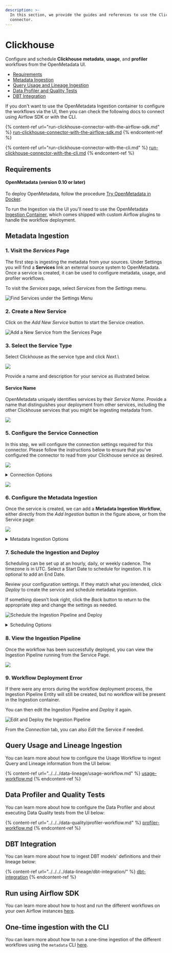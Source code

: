 ```yaml
---
description: >-
  In this section, we provide the guides and references to use the Clickhouse
  connector.
---
```


# Clickhouse

Configure and schedule **Clickhouse** **metadata**, **usage**, and **profiler** workflows from the OpenMetadata UI.

* [Requirements](./#requirements)
* [Metadata Ingestion](./#metadata-ingestion)
* [Query Usage and Lineage Ingestion](./#query-usage-and-lineage-ingestion)
* [Data Profiler and Quality Tests](./#data-profiler-and-quality-tests)
* [DBT Integration](./#dbt-integration)

If you don't want to use the OpenMetadata Ingestion container to configure the workflows via the UI, then you can check the following docs to connect using Airflow SDK or with the CLI.

{% content-ref url="run-clickhouse-connector-with-the-airflow-sdk.md" %}
[run-clickhouse-connector-with-the-airflow-sdk.md](run-clickhouse-connector-with-the-airflow-sdk.md)
{% endcontent-ref %}

{% content-ref url="run-clickhouse-connector-with-the-cli.md" %}
[run-clickhouse-connector-with-the-cli.md](run-clickhouse-connector-with-the-cli.md)
{% endcontent-ref %}

## Requirements

#### **OpenMetadata (version 0.10 or later)**

To deploy OpenMetadata, follow the procedure [Try OpenMetadata in Docker](../../../overview/run-openmetadata/).

To run the Ingestion via the UI you'll need to use the OpenMetadata [Ingestion Container](https://hub.docker.com/r/openmetadata/ingestion), which comes shipped with custom Airflow plugins to handle the workflow deployment.

## Metadata Ingestion

### 1. Visit the _Services_ Page

The first step is ingesting the metadata from your sources. Under Settings you will find a **Services** link an external source system to OpenMetadata. Once a service is created, it can be used to configure metadata, usage, and profiler workflows.

To visit the _Services_ page, select _Services_ from the _Settings_ menu.&#x20;

![Find Services under the Settings Menu](<../../../.gitbook/assets/image (5) (1) (1).png>)

### 2. Create a New Service

Click on the _Add New Service_ button to start the Service creation.

![Add a New Service from the Services Page](<../../../.gitbook/assets/image (44) (2).png>)

### 3. Select the Service Type

Select Clickhouse as the service type and click _Next_.\


![](<../../../.gitbook/assets/Screenshot 2022-05-09 at 7.30.38 PM.png>)

Provide a name and description for your service as illustrated below.

#### Service Name

OpenMetadata uniquely identifies services by their _Service Name_. Provide a name that distinguishes your deployment from other services, including the other Clickhouse services that you might be ingesting metadata from.

![](<../../../.gitbook/assets/Screenshot 2022-05-09 at 7.32.32 PM.png>)

### 5. Configure the Service Connection

In this step, we will configure the connection settings required for this connector. Please follow the instructions below to ensure that you've configured the connector to read from your Clickhouse service as desired.

![](<../../../.gitbook/assets/Screenshot 2022-05-09 at 7.33.07 PM.png>)

<details>

<summary>Connection Options</summary>

#### Username

Enter the username of your Snowflake user in the _Username_ field. The specified user should be authorized to read all databases you want to include in the metadata ingestion workflow.

#### Password

Enter the password for your Snowflake user in the _Password_ field.

#### Host and Port

Enter the fully qualified hostname and port number for your Snowflake deployment in the _Host and Port_ field.

#### Account

Enter the details for the Snowflake _Account_.

#### Role (Optional)

Enter the details of the Snowflake Account _Role_. This is an optional detail.

#### Database (optional)

If you want to limit metadata ingestion to a single database, enter the name of this database in the Database field. If no value is entered for this field, the connector will ingest metadata from all databases that the specified user is authorized to read.

#### Warehouse (Optional)

Enter the details of the Snowflake warehouse. This is an optional requirement.

#### Private Key (Optional)

Connection to Snowflake instance via Private Key. Read about how to create a Private Key [here](https://docs.snowflake.com/en/user-guide/key-pair-auth.html#step-1-generate-the-private-key).

#### Snowflake Passphrase Key (Optional)

Snowflake Passphrase Key used with Private Key.

#### Connection Options (Optional)

Enter the details for any additional connection options that can be sent to Snowflake during the connection. These details must be added as Key-Value pairs.

#### Connection Arguments (Optional)

Enter the details for any additional connection arguments such as security or protocol configs that can be sent to Snowflake during the connection. These details must be added as Key-Value pairs.

In case you are using Single-Sign-On (SSO) for authentication, add the `authenticator` details in the Connection Arguments as a Key-Value pair as follows.

`"authenticator" : "sso_login_url"`

In case you authenticate with SSO using an external browser popup, then add the `authenticator` details in the Connection Arguments as a Key-Value pair as follows.

`"authenticator" : "externalbrowser"`

</details>

![](<../../../.gitbook/assets/Screenshot 2022-05-09 at 7.34.19 PM.png>)

### 6. Configure the Metadata Ingestion

Once the service is created, we can add a **Metadata Ingestion Workflow**, either directly from the _Add Ingestion_ button in the figure above, or from the Service page:

![](<../../../.gitbook/assets/Screenshot 2022-05-09 at 7.35.34 PM.png>)

<details>

<summary>Metadata Ingestion Options</summary>

#### Include (Table Filter Pattern)

Use to table filter patterns to control whether or not to include tables as part of metadata ingestion and data profiling.

Explicitly include tables by adding a list of comma-separated regular expressions to the _Include_ field. OpenMetadata will include all tables with names matching one or more of the supplied regular expressions. All other tables will be excluded. See the figure above for an example.

#### Exclude (Table Filter Pattern)

Explicitly exclude tables by adding a list of comma-separated regular expressions to the _Exclude_ field. OpenMetadata will exclude all tables with names matching one or more of the supplied regular expressions. All other tables will be included. See the figure above for an example.

#### Include (Schema Filter Pattern)

Use to schema filter patterns to control whether or not to include schemas as part of metadata ingestion and data profiling.

Explicitly include schemas by adding a list of comma-separated regular expressions to the _Include_ field. OpenMetadata will include all schemas with names matching one or more of the supplied regular expressions. All other schemas will be excluded.

#### Exclude (Schema Filter Pattern)

Explicitly exclude schemas by adding a list of comma-separated regular expressions to the _Exclude_ field. OpenMetadata will exclude all schemas with names matching one or more of the supplied regular expressions. All other schemas will be included.

**Include views (toggle)**

Set the _Include views_ toggle to the on position to control whether or not to include views as part of metadata ingestion and data profiling.

Explicitly include views by adding the following key-value pair in the `source.config` field of your configuration file.

**Enable data profiler (toggle)**

The data profiler ingests usage information for tables. This enables you to assess the frequency of use, reliability, and other details.

When enabled, the data profiler will run as part of metadata ingestion. Running the data profiler increases the amount of time it takes for metadata ingestion but provides the benefits mentioned above.

Set the _Enable data profiler_ toggle to the on position to enable the data profiler.

**Ingest sample data (toggle)**

Set the _Ingest sample data_ toggle to the on position to control whether or not to generate sample data to include in table views in the OpenMetadata user interface.

</details>

### 7. Schedule the Ingestion and Deploy

Scheduling can be set up at an hourly, daily, or weekly cadence. The timezone is in UTC. Select a Start Date to schedule for ingestion. It is optional to add an End Date.

Review your configuration settings. If they match what you intended, click _Deploy_ to create the service and schedule metadata ingestion.

If something doesn't look right, click the _Back_ button to return to the appropriate step and change the settings as needed.

![Schedule the Ingestion Pipeline and Deploy](<../../../.gitbook/assets/image (21) (1).png>)

<details>

<summary>Scheduling Options</summary>

**Every**

Use the _Every_ drop down menu to select the interval at which you want to ingest metadata. Your options are as follows:

* _Hour_: Ingest metadata once per hour
* _Day_: Ingest metadata once per day
* _Week_: Ingest metadata once per week

**Day**

The _Day_ selector is only active when ingesting metadata once per week. Use the _Day_ selector to set the day of the week on which to ingest metadata.

**Minute**

The _Minute_ dropdown is only active when ingesting metadata once per hour. Use the _Minute_ drop down menu to select the minute of the hour at which to begin ingesting metadata.

**Time**

The _Time_ drop down menus are active when ingesting metadata either once per day or once per week. Use the time drop downs to select the time of day at which to begin ingesting metadata.

**Start date (UTC)**

Use the _Start date_ selector to choose the date at which to begin ingesting metadata according to the defined schedule.

**End date (UTC)**

Use the _End date_ selector to choose the date at which to stop ingesting metadata according to the defined schedule. If no end date is set, metadata ingestion will continue according to the defined schedule indefinitely.

After configuring the workflow, you can click on _Deploy_ to create the pipeline.

</details>

### 8. View the Ingestion Pipeline

Once the workflow has been successfully deployed, you can view the Ingestion Pipeline running from the Service Page.

![](<../../../.gitbook/assets/Screenshot 2022-05-09 at 7.36.48 PM.png>)

### 9. Workflow Deployment Error

If there were any errors during the workflow deployment process, the Ingestion Pipeline Entity will still be created, but no workflow will be present in the Ingestion container.

You can then edit the Ingestion Pipeline and _Deploy_ it again.

![Edit and Deploy the Ingestion Pipeline](<../../../.gitbook/assets/image (8) (2).png>)

From the _Connection_ tab, you can also _Edit_ the Service if needed.

## Query Usage and Lineage Ingestion

You can learn more about how to configure the Usage Workflow to ingest Query and Lineage information from the UI below:

{% content-ref url="../../../data-lineage/usage-workflow.md" %}
[usage-workflow.md](../../../data-lineage/usage-workflow.md)
{% endcontent-ref %}

## Data Profiler and Quality Tests

You can learn more about how to configure the Data Profiler and about executing Data Quality tests from the UI below:

{% content-ref url="../../../data-quality/profiler-workflow.md" %}
[profiler-workflow.md](../../../data-quality/profiler-workflow.md)
{% endcontent-ref %}

## DBT Integration

You can learn more about how to ingest DBT models' definitions and their lineage below:

{% content-ref url="../../../../data-lineage/dbt-integration/" %}
[dbt-integration](../../../../data-lineage/dbt-integration/)
{% endcontent-ref %}

## Run using Airflow SDK

You can learn more about how to host and run the different workflows on your own Airflow instances [here](../snowflake/run-snowflake-connector-with-the-airflow-sdk.md).

## One-time ingestion with the CLI

You can learn more about how to run a one-time ingestion of the different workflows using the `metadata` CLI [here](../mysql-1/run-mysql-connector-using-cli.md).
